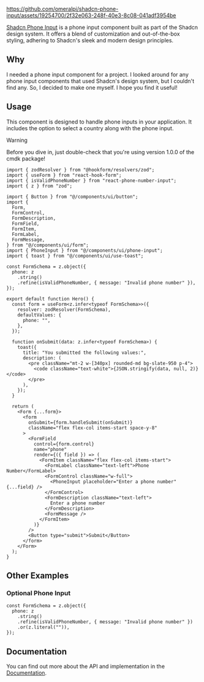 https://github.com/omeralpi/shadcn-phone-input/assets/19254700/2f32e063-248f-40e3-8c08-041adf3954be

[Shadcn Phone Input](https://shadcn-phone-input.vercel.app/) is a phone input
component built as part of the Shadcn design system. It offers a blend of
customization and out-of-the-box styling, adhering to Shadcn's sleek and modern
design principles.

## Why

I needed a phone input component for a project. I looked around for any phone
input components that used Shadcn's design system, but I couldn't find any. So,
I decided to make one myself. I hope you find it useful!

## Usage

This component is designed to handle phone inputs in your application. It
includes the option to select a country along with the phone input.

> [!WARNING]
> Before you dive in, just double-check that you're using version 1.0.0 of the cmdk package!

```tsx
import { zodResolver } from "@hookform/resolvers/zod";
import { useForm } from "react-hook-form";
import { isValidPhoneNumber } from "react-phone-number-input";
import { z } from "zod";

import { Button } from "@/components/ui/button";
import {
  Form,
  FormControl,
  FormDescription,
  FormField,
  FormItem,
  FormLabel,
  FormMessage,
} from "@/components/ui/form";
import { PhoneInput } from "@/components/ui/phone-input";
import { toast } from "@/components/ui/use-toast";

const FormSchema = z.object({
  phone: z
    .string()
    .refine(isValidPhoneNumber, { message: "Invalid phone number" }),
});

export default function Hero() {
  const form = useForm<z.infer<typeof FormSchema>>({
    resolver: zodResolver(FormSchema),
    defaultValues: {
      phone: "",
    },
  });

  function onSubmit(data: z.infer<typeof FormSchema>) {
    toast({
      title: "You submitted the following values:",
      description: (
        <pre className="mt-2 w-[340px] rounded-md bg-slate-950 p-4">
          <code className="text-white">{JSON.stringify(data, null, 2)}</code>
        </pre>
      ),
    });
  }

  return (
    <Form {...form}>
      <form
        onSubmit={form.handleSubmit(onSubmit)}
        className="flex flex-col items-start space-y-8"
      >
        <FormField
          control={form.control}
          name="phone"
          render={({ field }) => (
            <FormItem className="flex flex-col items-start">
              <FormLabel className="text-left">Phone Number</FormLabel>
              <FormControl className="w-full">
                <PhoneInput placeholder="Enter a phone number" {...field} />
              </FormControl>
              <FormDescription className="text-left">
                Enter a phone number
              </FormDescription>
              <FormMessage />
            </FormItem>
          )}
        />
        <Button type="submit">Submit</Button>
      </form>
    </Form>
  );
}
```

## Other Examples

### Optional Phone Input

```tsx
const FormSchema = z.object({
  phone: z
    .string()
    .refine(isValidPhoneNumber, { message: "Invalid phone number" })
    .or(z.literal("")),
});
```

## Documentation

You can find out more about the API and implementation in the
[Documentation](https://shadcn-phone-input.vercel.app/#setup).
